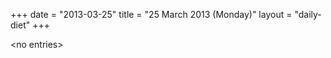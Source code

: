 +++
date = "2013-03-25"
title = "25 March 2013 (Monday)"
layout = "daily-diet"
+++


\<no entries\>
